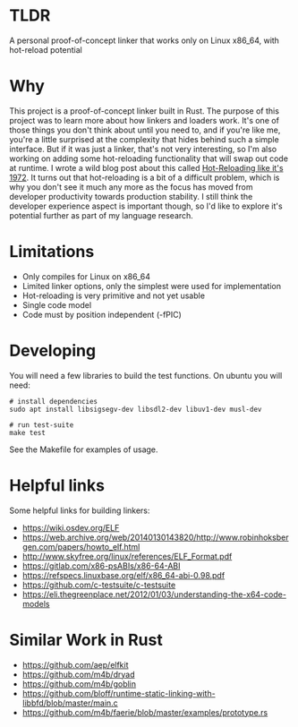 # TLDR

A personal proof-of-concept linker that works only on Linux x86_64, with hot-reload potential

# Why

This project is a proof-of-concept linker built in Rust.  The purpose of this project was to learn more about how linkers and loaders work.  It's one of those things you don't think about until you need to, and if you're like me, you're a little surprised at the complexity that hides behind such a simple interface.  But if it was just a linker, that's not very interesting, so I'm also working on adding some hot-reloading functionality that will swap out code at runtime.  I wrote a wild blog post about this called [Hot-Reloading like it's 1972](https://rrx.github.io/posts/2023-02-13-hotreloading/).  It turns out that hot-reloading is a bit of a difficult problem, which is why you don't see it much any more as the focus has moved from developer productivity towards production stability.  I still think the developer experience aspect is important though, so I'd like to explore it's potential further as part of my language research.

# Limitations

- Only compiles for Linux on x86_64
- Limited linker options, only the simplest were used for implementation
- Hot-reloading is very primitive and not yet usable
- Single code model
- Code must by position independent (-fPIC)

# Developing

You will need a few libraries to build the test functions.  On ubuntu you will need:

```
# install dependencies
sudo apt install libsigsegv-dev libsdl2-dev libuv1-dev musl-dev

# run test-suite
make test
```

See the Makefile for examples of usage.

# Helpful links

Some helpful links for building linkers:

- https://wiki.osdev.org/ELF
- https://web.archive.org/web/20140130143820/http://www.robinhoksbergen.com/papers/howto_elf.html
- http://www.skyfree.org/linux/references/ELF_Format.pdf
- https://gitlab.com/x86-psABIs/x86-64-ABI
- https://refspecs.linuxbase.org/elf/x86_64-abi-0.98.pdf
- https://github.com/c-testsuite/c-testsuite
- https://eli.thegreenplace.net/2012/01/03/understanding-the-x64-code-models

# Similar Work in Rust

- https://github.com/aep/elfkit
- https://github.com/m4b/dryad
- https://github.com/m4b/goblin
- https://github.com/bloff/runtime-static-linking-with-libbfd/blob/master/main.c
- https://github.com/m4b/faerie/blob/master/examples/prototype.rs

